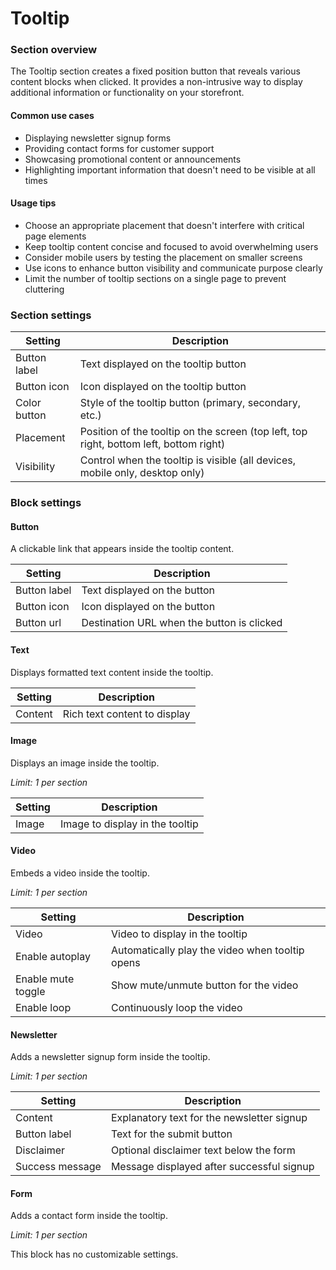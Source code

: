 # Tooltip

### Section overview

The Tooltip section creates a fixed position button that reveals various content blocks when clicked. It provides a non-intrusive way to display additional information or functionality on your storefront.

#### Common use cases

* Displaying newsletter signup forms
* Providing contact forms for customer support
* Showcasing promotional content or announcements
* Highlighting important information that doesn't need to be visible at all times

#### Usage tips

* Choose an appropriate placement that doesn't interfere with critical page elements
* Keep tooltip content concise and focused to avoid overwhelming users
* Consider mobile users by testing the placement on smaller screens
* Use icons to enhance button visibility and communicate purpose clearly
* Limit the number of tooltip sections on a single page to prevent cluttering

### Section settings

| Setting      | Description                                                                            |
| ------------ | -------------------------------------------------------------------------------------- |
| Button label | Text displayed on the tooltip button                                                   |
| Button icon  | Icon displayed on the tooltip button                                                   |
| Color button | Style of the tooltip button (primary, secondary, etc.)                                 |
| Placement    | Position of the tooltip on the screen (top left, top right, bottom left, bottom right) |
| Visibility   | Control when the tooltip is visible (all devices, mobile only, desktop only)           |

### Block settings

#### Button

A clickable link that appears inside the tooltip content.

| Setting      | Description                                |
| ------------ | ------------------------------------------ |
| Button label | Text displayed on the button               |
| Button icon  | Icon displayed on the button               |
| Button url   | Destination URL when the button is clicked |

#### Text

Displays formatted text content inside the tooltip.

| Setting | Description                  |
| ------- | ---------------------------- |
| Content | Rich text content to display |

#### Image

Displays an image inside the tooltip.

_Limit: 1 per section_

| Setting | Description                     |
| ------- | ------------------------------- |
| Image   | Image to display in the tooltip |

#### Video

Embeds a video inside the tooltip.

_Limit: 1 per section_

| Setting            | Description                                     |
| ------------------ | ----------------------------------------------- |
| Video              | Video to display in the tooltip                 |
| Enable autoplay    | Automatically play the video when tooltip opens |
| Enable mute toggle | Show mute/unmute button for the video           |
| Enable loop        | Continuously loop the video                     |

#### Newsletter

Adds a newsletter signup form inside the tooltip.

_Limit: 1 per section_

| Setting         | Description                                |
| --------------- | ------------------------------------------ |
| Content         | Explanatory text for the newsletter signup |
| Button label    | Text for the submit button                 |
| Disclaimer      | Optional disclaimer text below the form    |
| Success message | Message displayed after successful signup  |

#### Form

Adds a contact form inside the tooltip.

_Limit: 1 per section_

This block has no customizable settings.

